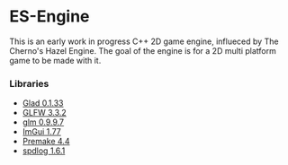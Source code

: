 # ES-Engine

This is an early work in progress C++ 2D game engine, influeced by The Cherno's Hazel Engine. The goal of the engine is for a 2D multi platform game to be made with it.

<h3>Libraries</h3>
<ul>
<li><a target="_blank" rel="noopener noreferrer" href='https://github.com/Dav1dde/glad'>Glad 0.1.33</a></li>
<li><a target="_blank" rel="noopener noreferrer" href='https://www.glfw.org/'>GLFW 3.3.2 </a></li>
<li><a target="_blank" rel="noopener noreferrer" href='https://github.com/g-truc/glm'>glm 0.9.9.7</a></li>
<li><a target="_blank" rel="noopener noreferrer" href='https://github.com/ocornut/imgui'>ImGui 1.77</a></li>
<li><a target="_blank" rel="noopener noreferrer" href='https://premake.github.io/'>Premake 4.4</a></li>
<li><a target="_blank" rel="noopener noreferrer" href='https://github.com/gabime/spdlog'>spdlog 1.6.1</a></li>
</ul>
